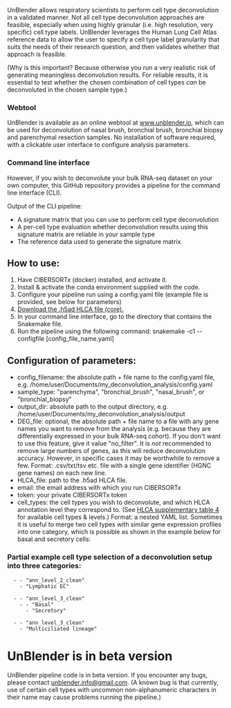 UnBlender allows respiratory scientists to perform cell type deconvolution in a validated manner. Not all cell type deconvolution approaches are feasible, especially when using highly granular (i.e. high resolution, very specific) cell type labels. UnBlender leverages the Human Lung Cell Atlas reference data to allow the user to specify a cell type label granularity that suits the needs of their research question, and then validates whether that approach is feasible.

(Why is this important? Because otherwise you run a very realistic risk of generating meaningless deconvolution results. For reliable results, it is essential to test whether the chosen combination of cell types *can* be deconvoluted in the chosen sample type.)

### Webtool
UnBlender is available as an online webtool at www.unblender.io, which can be used for deconvolution of nasal brush, bronchial brush, bronchial biopsy and parenchymal resection samples. No installation of software required, with a clickable user interface to configure analysis parameters.

### Command line interface
However, if you wish to deconvolute your bulk RNA-seq dataset on your own computer, this GitHub repository provides a pipeline for the command line interface (CLI).

Output of the CLI pipeline:
- A signature matrix that you can use to perform cell type deconvolution
- A per-cell type evaluation whether deconvolution results using this signature matrix are reliable in your sample type
- The reference data used to generate the signature matrix

## How to use:
1) Have CIBERSORTx (docker) installed, and activate it.
2) Install & activate the conda environment supplied with the code.
3) Configure your pipeline run using a config.yaml file (example file is provided, see below for parameters)
4) [Download the .h5ad HLCA file (core).](https://cellxgene.cziscience.com/collections/6f6d381a-7701-4781-935c-db10d30de293)
4) In your command line interface, go to the directory that contains the Snakemake file.
5) Run the pipeline using the following command: 
	snakemake -c1 --configfile [config_file_name.yaml]

## Configuration of parameters:
- config_filename: the absolute path + file name to the config.yaml file, e.g. /home/user/Documents/my_deconvolution_analysis/config.yaml
- sample_type: "parenchyma", "bronchial_brush", "nasal_brush", or "bronchial_biopsy"
- output_dir: absolute path to the output directory, e.g.  /home/user/Documents/my_deconvolution_analysis/output
- DEG_file: optional, the absolute path + file name to a file with any gene names you want to remove from the analysis (e.g. because they are differentially expressed in your bulk RNA-seq cohort). If you don't want to use this feature, give it value "no_filter". It is *not* recommended to remove large numbers of genes, as this will reduce deconvolution accuracy. However, in specific cases it may be worthwhile to remove a few. Format: .csv/txt/tsv etc. file with a single gene identifier (HGNC gene names) on each new line.
- HLCA_file: path to the .h5ad HLCA file.
- email: the email address with which you run CIBERSORTx
- token: your private CIBERSORTx token
- cell_types: the cell types you wish to deconvolute, and which HLCA annotation level they correspond to. (See [HLCA supplementary table 4](https://www.nature.com/articles/s41591-023-02327-2#Sec57) for available cell types & levels.) Format: a nested YAML list. Sometimes it is useful to merge two cell types with similar gene expression profiles into one category, which is possible as shown in the example below for basal and secretory cells:

### Partial example cell type selection of a deconvolution setup into three categories:
```cell_types:
  - - "ann_level_2_clean"
    - "Lymphatic EC"

  - - "ann_level_3_clean"
    - - "Basal"
      - "Secretory"

  - - "ann_level_3_clean"
    - "Multiciliated lineage"
```

# UnBlender is in beta version
UnBlender pipeline code is in beta version. If you encounter any bugs, please contact unblender.info@gmail.com.
(A known bug is that currently, use of certain cell types with uncommon non-alphanumeric characters in their name may cause problems running the pipeline.)
